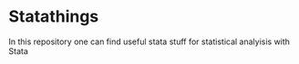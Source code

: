 # Statathings

In this repository one can find useful stata stuff for statistical analyisis with Stata

